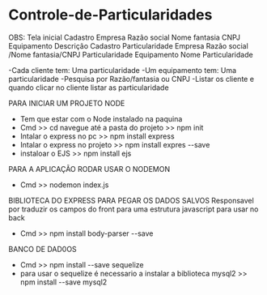 # Controle-de-Particularidades
 
 OBS:
 Tela inicial 
    Cadastro
	    Empresa
		    Razão social
		    Nome fantasia
		    CNPJ
	    Equipamento
		    Descrição
    Cadastro Particularidade
		Empresa
			Razão social /Nome fantasia/CNPJ
			Particularidade
		Equipamento
			Nome
			Particularidade
			
-Cada cliente tem: Uma particularidade
-Um equipamento tem: Uma particularidade
-Pesquisa por Razão/fantasia ou CNPJ
-Listar os cliente e quando clicar no cliente listar as particularidade



PARA INICIAR UM PROJETO NODE 
- Tem que estar com o Node instalado na paquina 
- Cmd >> cd navegue até a pasta do projeto >> npm init
- Intalar o express no pc >> npm install express
- Intalar o express no projeto >> npm install expres --save
- instaloar o EJS >> npm install ejs


PARA A APLICAÇÃO RODAR USAR O NODEMON
- Cmd >> nodemon index.js

BIBLIOTECA DO EXPRESS PARA PEGAR OS DADOS SALVOS 
Responsavel por traduzir os campos do front para uma estrutura javascript para usar no back
- Cmd >> npm install body-parser --save

BANCO DE DAD0OS
 - Cmd >> npm install --save sequelize
 -  para usar o sequelize é necessario a instalar a biblioteca mysql2 >> npm install --save mysql2